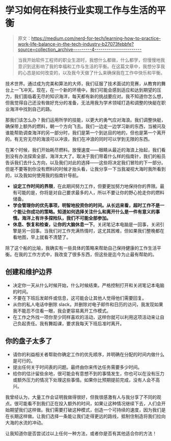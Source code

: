 # 学习如何在科技行业实现工作与生活的平衡

> 原文：<https://medium.com/nerd-for-tech/learning-how-to-practice-work-life-balance-in-the-tech-industry-b27073febbfe?source=collection_archive---------4----------------------->

> 当我开始软件工程师的职业生涯时，我想什么都做，什么都学，但慢慢地我意识到这影响了我的幸福和工作与生活的平衡。在这篇文章中，我想分享我的心态是如何改变的，以及我今天做了什么来确保我在工作中快乐和平衡。

技术世界。通过成为完美和算法的大师，我们征服了技术面试的竞赛，从教育的舞台上一飞冲天。现在，在一个新的环境中，我们可能会感到适应和达到期望的压力，我们面临着无尽的知识海洋，每天都有新的挑战要应对。我不知道你怎么想，但我觉得自己还没有做好充分的准备，无法用我为学术领域打造和调整的快艇在职业海洋中找到自己的路。

那我们该怎么办？我们运用所学的技能，以更大的勇气应对海浪。我们调整快艇，确保带上额外的燃料，朝一个方向飞去。我们一边走一边学习新的东西，当被问及谁能帮助调查海洋的另一部分时，我们是第一个到达目的地的，但也是第一个离开的。有无穷无尽的海浪可以冲浪，我们在冲浪的同时可以学到无限的东西。

在某个时候，我们开始耗尽燃料。放慢速度——眼睛从最近的海浪上抬起，我们看到没有办法探索全部，海洋太大了。取决于我们带着什么样的指南针，我们的船员告诉我们去什么方向，以及我们对此的选择——这些将决定我们冒险的下一部分。但是不要等到你没有燃料的时候才抬头看，让我分享一下当我凝视大海时我所看到的，以及我如何使用我的指南针导航。

*   **设定工作时间的界限**，在此期间努力工作，但要更加努力地保持你的界限。最有可能的是，你将是对自己要求最多的人，所以不要让你的野心抢走你的燃料储备。
*   **学会管理你的优先事项，明智地投资你的时间。从长远来看，超时工作不是一个能让你成功的策略。知道如何选择关注什么和离开什么是一件有意义的事情。海洋上有许多探险队，我们不可能全部参加。**
*   **休息、恢复和检查，让你的大脑休息一下**。关闭笔记本电脑是一回事，关闭引擎是另一回事。当我们对工作充满热情时，这尤其困难，但如果我们整晚都在看地图，早上就看不清楚了。

除了这个船的比喻，我确实有一些具体的策略来帮助自己保持健康的工作生活平衡。在我的工作方式中，我改变了很多东西，但这些是迄今为止最有帮助的。

## 创建和维护边界

*   决定你一天从什么时候开始，什么时候结束。严格控制打开和关闭笔记本电脑的时间。
*   不要在下班后发邮件或信息，这可能会让其他人觉得他们需要回复。
*   从你的私人电话中删除 slack，并删除对电子邮件和日历的访问，我发现如果我不能忍不住看一眼，我会更容易离开工作模式。
*   在工作之外找一项你至少同样喜欢的活动，这样你就可以利用这项活动来让自己负起责任。我有舞蹈课，要求我每天下班后准时离开。

## 你的盘子太多了

*   请你的利益相关者帮助你确定工作的优先顺序，并明确在分配的时间内做什么是可行的。
*   提出任何关于时间表的问题。最终由你来传达任务需要多少时间。
*   给你的估计留些余地，很可能会有意想不到的事情发生，你也可以在没有压力或额外压力的情况下处理这些事情。如果你比预期提前完成，没有人会不高兴。

我曾经认为，大量工作会证明我做得很好，但我很感激有人与我分享了不同的观点。很可能看不到我们正在投入额外的时间，如果让这种情况继续下去，人们会开始期望我们这样做。我们需要打破这种模式，创造一个可持续的速度，因为我们是在长期这样做。让我们选择一条能让我们走得更远的路线，抵制住制造将我们拉向大海的水流的冲动。

让我知道你是否尝试过以上任何一种方法，或者你是否有其他适合你的方法！
